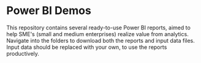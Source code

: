 # Power BI Demos
This repository contains several ready-to-use Power BI reports, aimed to help SME's (small and medium enterprises) realize value from analytics.
Navigate into the folders to download both the reports and input data files. Input data should be replaced with your own, to use the reports productively.
